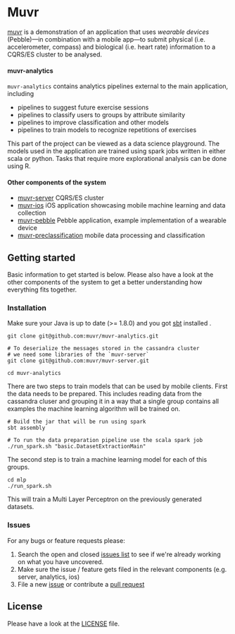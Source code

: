 # Muvr

[muvr](http://www.muvr.io/) is a demonstration of an application that uses _wearable devices_ (Pebble)—in combination with a mobile app—to submit physical (i.e. accelerometer, compass) and biological (i.e. heart rate) information to a CQRS/ES cluster to be analysed.

#### muvr-analytics
`muvr-analytics` contains analytics pipelines external to the main application, including
* pipelines to suggest future exercise sessions
* pipelines to classify users to groups by attribute similarity
* pipelines to improve classification and other models
* pipelines to train models to recognize repetitions of exercises

This part of the project can be viewed as a data science playground. The models used in the application are trained using spark jobs written in either scala or python. Tasks that require more explorational analysis can be done using R.

#### Other components of the system
- [muvr-server](https://github.com/muvr/muvr-server) CQRS/ES cluster 
- [muvr-ios](https://github.com/muvr/muvr-ios) iOS application showcasing mobile machine learning and data collection
- [muvr-pebble](https://github.com/muvr/muvr-pebble) Pebble application, example implementation of a wearable device 
- [muvr-preclassification](https://github.com/muvr/muvr-preclassification) mobile data processing and classification

## Getting started
Basic information to get started is below. Please also have a look at the other components of the system to get a better understanding how everything fits together.

### Installation
Make sure your Java is up to date (>= 1.8.0) and you got [sbt](http://www.scala-sbt.org/) installed .
```
git clone git@github.com:muvr/muvr-analytics.git

# To deserialize the messages stored in the cassandra cluster 
# we need some libraries of the `muvr-server`
git clone git@github.com:muvr/muvr-server.git

cd muvr-analytics
```
There are two steps to train models that can be used by mobile clients. First the data needs to be prepared. This includes reading data from the cassandra cluser and grouping it in a way that a single group contains all examples the machine learning algorithm will be trained on. 
```
# Build the jar that will be run using spark
sbt assembly

# To run the data preparation pipeline use the scala spark job
./run_spark.sh "basic.DatasetExtractionMain"
```
The second step is to train a machine learning model for each of this groups.
```
cd mlp
./run_spark.sh
```
This will train a Multi Layer Perceptron on the previously generated datasets.

### Issues

For any bugs or feature requests please:

1. Search the open and closed
   [issues list](https://github.com/muvr/muvr-analytics/issues) to see if we're
   already working on what you have uncovered.
2. Make sure the issue / feature gets filed in the relevant components (e.g. server, analytics, ios)
3. File a new [issue](https://github.com/muvr/muvr-analytics/issues) or contribute a 
  [pull request](https://github.com/muvr/muvr-analytics/pulls) 

## License
Please have a look at the [LICENSE](https://github.com/muvr/muvr-analytics/blob/develop/LICENSE) file.
